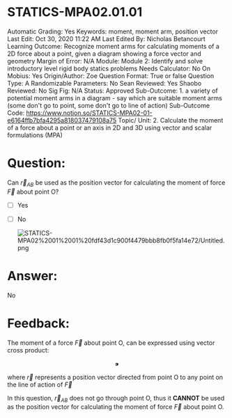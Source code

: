# STATICS-MPA02.01.01

Automatic Grading: Yes
Keywords: moment, moment arm, position vector
Last Edit: Oct 30, 2020 11:22 AM
Last Edited By: Nicholas Betancourt
Learning Outcome: Recognize moment arms for calculating moments of a 2D force about a point, given a diagram showing a force vector and geometry
Margin of Error: N/A
Module: Module 2: Identify and solve introductory level rigid body statics problems
Needs Calculator: No
On Mobius: Yes
Origin/Author: Zoe
Question Format: True or false
Question Type: A
Randomizable Parameters: No
Sean Reviewed: Yes
Shaobo Reviewed: No
Sig Fig: N/A
Status: Approved
Sub-Outcome: 1. a variety of potential moment arms in a diagram - say which are suitable moment arms (some don't go to point, some don't go to line of action)
Sub-Outcome Code: https://www.notion.so/STATICS-MPA02-01-e6164ffb7bfa4295a818037479108a75
Topic/ Unit: 2. Calculate the moment of a force about a point or an axis in 2D and 3D using vector and scalar formulations (MPA)

# Question:

Can $\overrightarrow{r}_{AB}$ be used as the position vector for calculating the moment of force $\overrightarrow{F}$ about point O?

- [ ]  Yes
- [ ]  No

    ![STATICS-MPA02%2001%2001%20fdf43d1c900f4479bbb8fb0f5fa14e72/Untitled.png](STATICS-MPA02%2001%2001%20fdf43d1c900f4479bbb8fb0f5fa14e72/Untitled.png)

# Answer:

No

# Feedback:

The moment of a force $\overrightarrow{F}$ about point O, can be expressed using vector cross product:

$$ ⁍$$

where $\overrightarrow{r}$ represents a position vector directed from point O to any point on the line of action of $\overrightarrow{F}$

In this question, $\overrightarrow{r}_{AB}$ does not go through point O, thus it **CANNOT** be used as the position vector for calculating the moment of force $\overrightarrow{F}$ about point O.